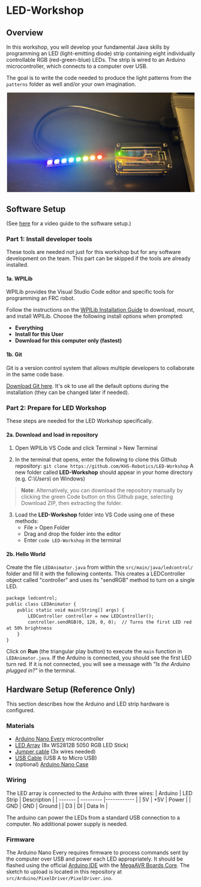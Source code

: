 # LED-Workshop

## Overview
In this workshop, you will develop your fundamental Java skills by programming an LED (light-emitting diode) strip containing eight individually controllable RGB (red-green-blue) LEDs. The strip is wired to an Arduino microcontroller, which connects to a computer over USB. 

The goal is to write the code needed to produce the light patterns from the `patterns` folder as well and/or your own imagination.

<p align="center">
  <img src="assets/hardware_setup.jpeg" alt="Hardware setup" width="500"/>
</p>


## Software Setup

(See [here](https://youtu.be/KOT4bHyCEeY) for a video guide to the software setup.)

### Part 1: Install developer tools
These tools are needed not just for this workshop but for any software development on the team. This part can be skipped if the tools are already installed.

#### 1a. WPILib
WPILib provides the Visual Studio Code editor and specific tools for programming an FRC robot.

Follow the instructions on the [WPILib Installation Guide](https://docs.wpilib.org/en/stable/docs/zero-to-robot/step-2/wpilib-setup.html) to download, mount, and install WPILib. Choose the following install options when prompted:
  * **Everything**
  * **Install for this User**
  * **Download for this computer only (fastest)**

#### 1b. Git
Git is a version control system that allows multiple developers to collaborate in the same code base.

[Download Git here](https://git-scm.com/install/). It's ok to use all the default options during the installation (they can be changed later if needed).

### Part 2: Prepare for LED Workshop
These steps are needed for the LED Workshop specifically.

#### 2a. Download and load in repository
  1. Open WPILib VS Code and click Terminal > New Terminal

  2. In the terminal that opens, enter the following to clone this Github repository:
   `git clone https://github.com/KHS-Robotics/LED-Workshop`
    A new folder called **LED-Workshop** should appear in your home directory (e.g. *C:\\Users\\<your name>* on Windows)
> **Note**: Alternatively, you can download the repository manually by clicking the green Code button on this Github page, selecting Download ZIP, then extracting the folder.
  3. Load the **LED-Workshop** folder into VS Code using one of these methods:
      * File > Open Folder
      * Drag and drop the folder into the editor
      * Enter `code LED-Workshop` in the terminal

#### 2b. Hello World
Create the file `LEDAnimator.java` from within the `src/main/java/ledcontrol/` folder and fill it with the following contents. This creates a LEDController object called "controller" and uses its "sendRGB" method to turn on a single LED.
```
package ledcontrol;
public class LEDAnimator {
    public static void main(String[] args) {
        LEDController controller = new LEDController();
        controller.sendRGB(0, 128, 0, 0);  // Turns the first LED red at 50% brightness
    }
}
```
Click on **Run** (the triangular play button) to execute the `main` function in `LEDAnimator.java`. If the Arduino is connected, you should see the first LED turn red. If it is not connected, you will see a message with *"Is the Arduino plugged in?"* in the terminal.


## Hardware Setup (Reference Only)

This section describes how the Arduino and LED strip hardware is configured.

### Materials
* [Arduino Nano Every](https://store-usa.arduino.cc/products/nano-every?srsltid=AfmBOooJA36aqjCzknBGI81Jtcyiwb-t4eUoDF8LCNA4oYXuugBOLtRx) microcontroller
* [LED Array](https://www.amazon.com/dp/B0BWH95XSH?ref=ppx_yo2ov_dt_b_fed_asin_title) (8x WS2812B 5050 RGB LED Stick)
* [Jumper cable](https://www.amazon.com/dp/B0BKZRGF6N?ref=ppx_yo2ov_dt_b_fed_asin_title) (3x wires needed)
* [USB Cable](https://www.amazon.com/dp/B095JZSHXQ?ref=ppx_yo2ov_dt_b_fed_asin_title&th=1) (USB A to Micro USB)
* (optional) [Arduino Nano Case](https://www.amazon.com/dp/B0916HNSXQ?ref=ppx_yo2ov_dt_b_fed_asin_title)

### Wiring
The LED array is connected to the Arduino with three wires:
| Arduino | LED Strip | Description | 
| ------- | --------- |------------ |
| 5V      | +5V       | Power       | 
| GND     | GND       | Ground      |
| D3      | DI        | Data In     |

The arduino can power the LEDs from a standard USB connection to a computer. No additional power supply is needed.

### Firmware
The Arduino Nano Every requires firmware to process commands sent by the computer over USB and power each LED appropriately. It should be flashed using the official [Arduino IDE](https://www.arduino.cc/en/software/) with the [MegaAVR Boards Core]( https://docs.arduino.cc/software/ide-v1/tutorials/getting-started/cores/arduino-megaavr/). The sketch to upload is located in this repository at `src/Arduino/PixelDriver/PixelDriver.ino`.